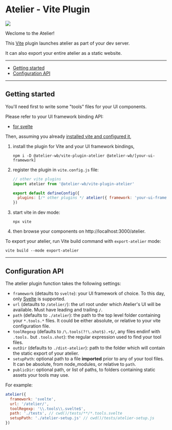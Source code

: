 # Atelier - Vite Plugin

[![](https://img.shields.io/npm/v/@atelier-wb/vite-plugin-atelier.svg)](https://www.npmjs.com/package/@atelier-wb/vite-plugin-atelier)

Weclome to the Atelier!

This [Vite][vite] plugin launches atelier as part of your dev server.

It can also export your entire atelier as a static website.

---

- [Getting started](#getting-started)
- [Configuration API](#configuration-api)

---

## Getting started

You'll need first to write some "tools" files for your UI components.

Please refer to your UI framework binding API:

- [for svelte][svelte-bindings]

Then, assuming you already [installed vite and configured it][vite-getting-started],

1. install the plugin for Vite and your UI framework bindings,

   ```shell
   npm i -D @atelier-wb/vite-plugin-atelier @atelier-wb/[your-ui-framework]
   ```

1. register the plugin in `vite.config.js` file:

   ```js
   // other vite plugins
   import atelier from '@atelier-wb/vite-plugin-atelier'

   export default defineConfig({
     plugins: [/* other plugins */ atelier({ framework: 'your-ui-framework' })]
   })
   ```

1. start vite in dev mode:

   ```shell
   npx vite
   ```

1. then browse your components on http://localhost:3000/atelier.

To export your atelier, run Vite build command with `export-atelier` mode:

```shell
vite build --mode export-atelier
```

---

## Configuration API

The atelier plugin function takes the following settings:

- `framework` (detaults to `svelte`): your UI framework of choice. To this day, only [Svelte][svelte] is supported.
- `url` (detaults to `/atelier/`): the url root under which Atelier's UI will be available. Must have leading and trailing `/`.
- `path` (defaults to `./atelier`): the path to the top level folder containing your `*.tools.*` files. It could be either absolute, or relative to your vite configuration file.
- `toolRegexp` (defaults to `/\.tools(?!\.shot$).+$/`, any files endinf with `.tools.` but `.tools.shot`): the regular expression used to find your tool files.
- `outDir` (defaults to `./dist-atelier`): path to the folder which will contain the static export of your atelier.
- `setupPath`: optional path to a file **imported** prior to any of your tool files. It can be absolute, from node_modules, or relative to `path`.
- `publicDir`: optional path, or list of paths, to folders containing static assets your tools may use.

For example:

```js
atelier({
  framework: 'svelte',
  url: '/atelier/',
  toolRegexp: '\\.tools\\.svelte$',
  path: './tests', // cwd()/tests/**/*.tools.svelte
  setupPath: './atelier-setup.js' // cwd()/tests/atelier-setup.js
})
```

[svelte]: https://svelte.dev
[svelte-bindings]: https://github.com/feugy/atelier/tree/main/packages/svelte
[vite]: https://vitejs.dev
[vite-getting-started]: https://vitejs.dev/guide/#scaffolding-your-first-vite-project
